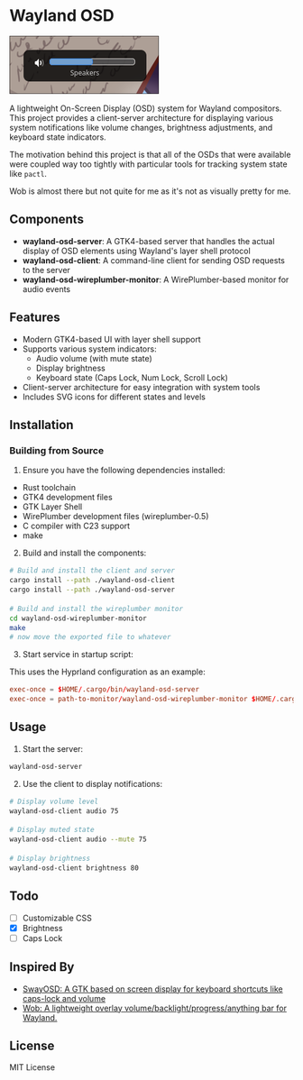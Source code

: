 # Wayland OSD

![A screenshot showing the audio change indicator](screenshot.png)

A lightweight On-Screen Display (OSD) system for Wayland compositors. This project provides a client-server architecture for displaying various system notifications like volume changes, brightness adjustments, and keyboard state indicators.

The motivation behind this project is that all of the OSDs that were available were coupled way too tightly with particular tools for tracking system state like `pactl`.

Wob is almost there but not quite for me as it's not as visually pretty for me.

## Components

- **wayland-osd-server**: A GTK4-based server that handles the actual display of OSD elements using Wayland's layer shell protocol
- **wayland-osd-client**: A command-line client for sending OSD requests to the server
- **wayland-osd-wireplumber-monitor**: A WirePlumber-based monitor for audio events

## Features

- Modern GTK4-based UI with layer shell support
- Supports various system indicators:
  - Audio volume (with mute state)
  - Display brightness
  - Keyboard state (Caps Lock, Num Lock, Scroll Lock)
- Client-server architecture for easy integration with system tools
- Includes SVG icons for different states and levels

## Installation

### Building from Source

1. Ensure you have the following dependencies installed:

- Rust toolchain
- GTK4 development files
- GTK Layer Shell
- WirePlumber development files (wireplumber-0.5)
- C compiler with C23 support
- make

2. Build and install the components:

```bash
# Build and install the client and server
cargo install --path ./wayland-osd-client
cargo install --path ./wayland-osd-server

# Build and install the wireplumber monitor
cd wayland-osd-wireplumber-monitor
make
# now move the exported file to whatever
```

3. Start service in startup script:

This uses the Hyprland configuration as an example:

```conf
exec-once = $HOME/.cargo/bin/wayland-osd-server
exec-once = path-to-monitor/wayland-osd-wireplumber-monitor $HOME/.cargo/bin/wayland-osd-client
```

## Usage

1. Start the server:

```bash
wayland-osd-server
```

2. Use the client to display notifications:

```bash
# Display volume level
wayland-osd-client audio 75

# Display muted state
wayland-osd-client audio --mute 75

# Display brightness
wayland-osd-client brightness 80
```

## Todo

- [ ] Customizable CSS
- [x] Brightness
- [ ] Caps Lock

## Inspired By

- [SwayOSD: A GTK based on screen display for keyboard shortcuts like caps-lock and volume ](https://github.com/ErikReider/SwayOSD)
- [Wob: A lightweight overlay volume/backlight/progress/anything bar for Wayland. ](https://github.com/francma/wob)

## License

MIT License
